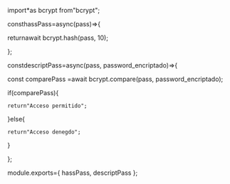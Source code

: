 import*as bcrypt from"bcrypt";

consthassPass=async(pass)=>{

  returnawait bcrypt.hash(pass, 10);

};

constdescriptPass=async(pass, password_encriptado)=>{

  const comparePass =await bcrypt.compare(pass, password_encriptado);

  if(comparePass){

    return"Acceso permitido";

  }else{

    return"Acceso denegdo";

  }

};

module.exports={ hassPass, descriptPass };
